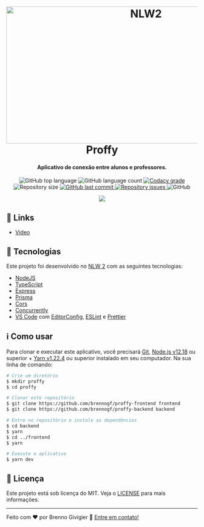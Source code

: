 <h1 align="center">
    <img alt="NLW2" src="https://images.prismic.io/rocketseat/e35c5053-5091-43ab-8d9f-0094b6676ed2_og.png?auto=compress,format&rect=0,0,1200,630&w=1200&h=630" width="720" height="360" />
    <br>
    Proffy
</h1>

<h4 align="center">
    Aplicativo de conexão entre alunos e professores.
</h4>
<p align="center">
  <img alt="GitHub top language" src="https://img.shields.io/github/languages/top/brennogf/proffy-backend.svg">

  <img alt="GitHub language count" src="https://img.shields.io/github/languages/count/brennogf/proffy-backend.svg">

  <a href="https://www.codacy.com/app/brennogf/proffy-backend?utm_source=github.com&amp;utm_medium=referral&amp;utm_content=brennogf/proffy-backend&amp;utm_campaign=Badge_Grade">
    <img alt="Codacy grade" src="https://img.shields.io/codacy/grade/e4cc1482460841bdaa99c2e75e01f0bc.svg">
  </a>

  <img alt="Repository size" src="https://img.shields.io/github/repo-size/brennogf/proffy-backend.svg">
  <a href="https://github.com/brenngof/proffy-backend/commits/master">
    <img alt="GitHub last commit" src="https://img.shields.io/github/last-commit/brennogf/proffy-backend.svg">
  </a>

  <a href="https://github.com/brennogf/proffy-backend/issues">
    <img alt="Repository issues" src="https://img.shields.io/github/issues/brennogf/proffy-backend.svg">
  </a>

  <img alt="GitHub" src="https://img.shields.io/github/license/brennogf/proffy-backend.svg">
</p>

<p align="center">
 <img src="https://i.ibb.co/HHGSY11/proffy.png">
</p>

## :link: Links

-  [Video](https://drive.google.com/file/d/1B5plhd-a02FPMTWXaHI7Hi2Z0e2sccuS/preview)

## :rocket: Tecnologias

Este projeto foi desenvolvido no [NLW 2](https://nextlevelweek.com/) com as seguintes tecnologias:

-  [NodeJS](https://nodejs.org/en/)
-  [TypeScript](https://www.typescriptlang.org/)
-  [Express](https://expressjs.com/pt-br/)
-  [Prisma](https://www.prisma.io/)
-  [Cors](https://github.com/expressjs/cors)
-  [Concurrently](https://www.npmjs.com/package/concurrently)
-  [VS Code][vc] com [EditorConfig][vceditconfig], [ESLint][vceslint] e [Prettier][vcprettier]

## :information_source: Como usar

Para clonar e executar este aplicativo, você precisará [Git](https://git-scm.com), [Node.js v12.18][nodejs] ou superior + [Yarn v1.22.4][yarn] ou superior instalado em seu computador. Na sua linha de comando:

```bash
# Crie um diretório
$ mkdir proffy
$ cd proffy

# Clonar este repositório
$ git clone https://github.com/brennogf/proffy-frontend frontend
$ git clone https://github.com/brennogf/proffy-backend backend

# Entre no repositório e instale as dependências
$ cd backend
$ yarn
$ cd ../frontend
$ yarn

# Execute o aplicativo
$ yarn dev
```

## :memo: Licença
Este projeto está sob licença do MIT. Veja o [LICENSE](https://github.com/brennogf/proffy-backend/blob/master/LICENSE) para mais informações.

---

Feito com ♥ por Brenno Givigier :wave: [Entre em contato!](https://www.linkedin.com/in/brenno-givigier/)

[nodejs]: https://nodejs.org/
[yarn]: https://yarnpkg.com/
[vc]: https://code.visualstudio.com/
[vceditconfig]: https://marketplace.visualstudio.com/items?itemName=EditorConfig.EditorConfig
[vceslint]: https://marketplace.visualstudio.com/items?itemName=dbaeumer.vscode-eslint
[vcprettier]: https://marketplace.visualstudio.com/items?itemName=esbenp.prettier-vscode
